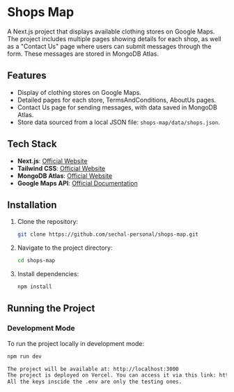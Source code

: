 # Shops Map

A Next.js project that displays available clothing stores on Google Maps. 
The project includes multiple pages showing details for each shop, as well as a "Contact Us" page where users can submit messages through the form. 
These messages are stored in MongoDB Atlas.

## Features

- Display of clothing stores on Google Maps.
- Detailed pages for each store, TermsAndConditions, AboutUs pages.
- Contact Us page for sending messages, with data saved in MongoDB Atlas.
- Store data sourced from a local JSON file: `shops-map/data/shops.json`.

## Tech Stack

- **Next.js**: [Official Website](https://nextjs.org/)
- **Tailwind CSS**: [Official Website](https://tailwindcss.com/)
- **MongoDB Atlas**: [Official Website](https://www.mongodb.com/cloud/atlas)
- **Google Maps API**: [Official Documentation](https://developers.google.com/maps/documentation)

## Installation

1. Clone the repository:
    ```bash
    git clone https://github.com/sechal-personal/shops-map.git
    ```

2. Navigate to the project directory:
    ```bash
    cd shops-map
    ```

3. Install dependencies:
    ```bash
    npm install
    ```

## Running the Project

### Development Mode

To run the project locally in development mode:

```bash
npm run dev

The project will be available at: http://localhost:3000
The project is deployed on Vercel. You can access it via this link: https://shops-map.vercel.app/.
All the keys inscide the .env are only the testing ones.